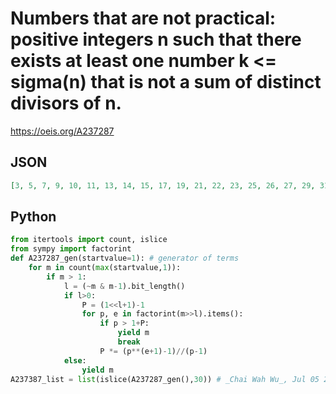 # Numbers that are not practical: positive integers n such that there exists at least one number k <\= sigma\(n\) that is not a sum of distinct divisors of n\.
https://oeis.org/A237287
## JSON
```JSON
[3, 5, 7, 9, 10, 11, 13, 14, 15, 17, 19, 21, 22, 23, 25, 26, 27, 29, 31, 33, 34, 35, 37, 38, 39, 41, 43, 44, 45, 46, 47, 49, 50, 51, 52, 53, 55, 57, 58, 59, 61, 62, 63, 65, 67, 68, 69, 70, 71, 73, 74, 75, 76, 77, 79, 81, 82, 83, 85, 86, 87, 89, 91, 92, 93, 94]
```
## Python
```Python
from itertools import count, islice
from sympy import factorint
def A237287_gen(startvalue=1): # generator of terms
    for m in count(max(startvalue,1)):
        if m > 1:
            l = (~m & m-1).bit_length()
            if l>0:
                P = (1<<l+1)-1
                for p, e in factorint(m>>l).items():
                    if p > 1+P:
                        yield m
                        break
                    P *= (p**(e+1)-1)//(p-1)
            else:
                yield m
A237387_list = list(islice(A237287_gen(),30)) # _Chai Wah Wu_, Jul 05 2023
```
